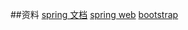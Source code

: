 ##资料
[spring 文档](https://spring.io/guides)
[spring web](https://spring.io/guides/gs/serving-web-content/)
[bootstrap](https://v2.bootcss.com/index.html)